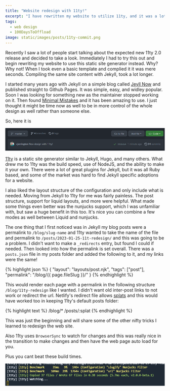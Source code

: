 ```yaml
---
title: "Website redesign with 11ty!"
excerpt: "I have rewritten my website to utilize 11ty, and it was a lot of fun"
tags:
  - web design
  - 100DaysToOffload
image: static/images/posts/11ty-commit.png
---
```


Recently I saw a lot of people start talking about the expected new 11ty 2.0 release and decided to take a look. Immediately I had to try this out and begin rewriting my website to use this static site generator instead. Why? Why not! When I took even a basic template and complied it it was mere seconds. Compiling the same site content with Jekyll, took a lot longer.

I started many years ago with Jekyll on a simple blog called [Jeyll Now](http://www.jekyllnow.com/) and published straight to Github Pages. It was simple, easy, and widley popular. Soon I was looking for something new as the maintainer stopped working on it. Then found [Minimal Mistakes](https://mmistakes.github.io/minimal-mistakes/) and it has been amazing to use. I just thought it might be time now as well to be in more control of the whole design as well rather than someone else.

So, here it is

![11ty redesign commit in Github](/static/images/posts/11ty-commit.png)

[11ty](https://www.11ty.dev/) is a static site generator similar to Jekyll, Hugo, and many others. What drew me to 11ty was the build speed, use of NodeJS, and the ability to make it your own. There were a lot of great plugins for Jekyll, but it was all Ruby based, and some of the market was hard to find Jekyll specific adoptions for a website.

I also liked the layout structure of the configuration and only include what is needed. Moving from Jekyll to 11ty for me was fairly painless. The post structure, support for liquid layouts, and more were helpful. What made some things even better was the nunjucks support, which I was unfamiliar with, but saw a huge benefit in this too. It's nice you can combine a few modes as well between Liquid and nunjucks.

The one thing that I first noticed was in Jekyll my blog posts were a permalink to `/blog/slug-name` and 11ty wanted to take the name of the file and permalink to `/posts/2023-01-25-11t-redesign/` and this was going to be a problem. I didn't want to make a `_redirects` entry, but found I could if needed. Then looked into how the permalink is set overall. There was a `posts.json` file in my posts folder and added the following to it, and my links were the same!

{% highlight json %}
{
  "layout": "layouts/post.njk",
  "tags": ["post"],
  "permalink": "/blog/{{ page.fileSlug }}/"
}
{% endhighlight %}

This would render each page with a permalink in the following structure `/blog/11ty-redesign` like I wanted. I didn't want old inter-post links to not work or redirect the url. Netlify's redirect file allows [splats](https://docs.netlify.com/routing/redirects/redirect-options/#splats) and this would have worked too in keeping 11ty's default posts folder:

{% highlight text %}
/blog/*  /posts/:splat
{% endhighlight %}

This was just the beginning and will share some of the other nifty tricks I learned to redesign the web site.

Also 11ty uses `BrowserSync` to watch for changes and this was really nice in the transition to make changes and then have the web page auto load for you.

Plus you cant beat these build times.

![Build times with 11ty](/static/images/posts/11ty-buildtimes.png)